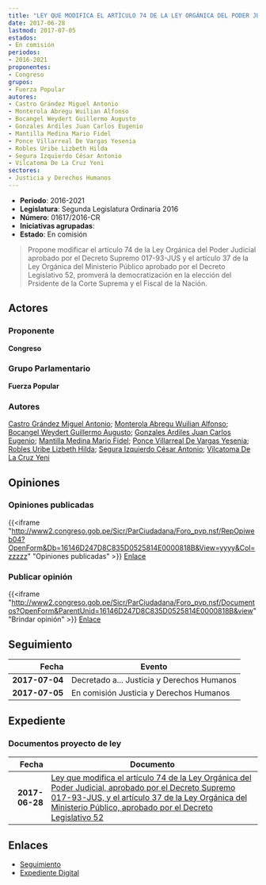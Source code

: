 ```yaml
---
title: "LEY QUE MODIFICA EL ARTÍCULO 74 DE LA LEY ORGÁNICA DEL PODER JUDICIAL APROBADO POR EL DECRETO SUPREMO 017-93-JUS Y EL ARTÍCULO 37 DE LA LEY ORGÁNICA DEL MINISTERIO PÚBLICO APROBADO POR EL DECRETO LEGISLATIVO 52"
date: 2017-06-28
lastmod: 2017-07-05
estados:
- En comisión
periodos:
- 2016-2021
proponentes:
- Congreso
grupos:
- Fuerza Popular
autores:
- Castro Grández Miguel Antonio
- Monterola Abregu Wuilian Alfonso
- Bocangel Weydert Guillermo Augusto
- Gonzales Ardiles Juan Carlos Eugenio
- Mantilla Medina Mario Fidel
- Ponce Villarreal De Vargas Yesenia
- Robles Uribe Lizbeth Hilda
- Segura Izquierdo César Antonio
- Vilcatoma De La Cruz Yeni
sectores:
- Justicia y Derechos Humanos
---
```

- **Periodo**: 2016-2021
- **Legislatura**: Segunda Legislatura Ordinaria 2016
- **Número**: 01617/2016-CR
- **Iniciativas agrupadas**: 
- **Estado**: En comisión

> Propone modificar el artículo 74 de la Ley Orgánica del Poder Judicial aprobado por el Decreto Supremo 017-93-JUS y el artículo 37 de la Ley Orgánica del Ministerio Público aprobado por el Decreto Legislativo 52, promverá la democratización en la elección del Prsidente de la Corte Suprema y el Fiscal de la Nación.


## Actores

### Proponente

**Congreso**

### Grupo Parlamentario

**Fuerza Popular**

### Autores

[Castro Grández Miguel Antonio](mailto:mailto:macastro@congreso.gob.pe); [Monterola Abregu Wuilian Alfonso](mailto:mailto:wmonterola@congreso.gob.pe); [Bocangel Weydert Guillermo Augusto](mailto:mailto:gbocangel@congreso.gob.pe); [Gonzales Ardiles Juan Carlos Eugenio](mailto:mailto:jgonzalesa@congreso.gob.pe); [Mantilla Medina Mario Fidel](mailto:mailto:mmantilla@congreso.gob.pe); [Ponce Villarreal De Vargas Yesenia](mailto:mailto:yponce@congreso.gob.pe); [Robles Uribe Lizbeth Hilda](mailto:mailto:lroblesu@congreso.gob.pe); [Segura Izquierdo César Antonio](mailto:mailto:csegura@congreso.gob.pe); [Vilcatoma De La Cruz Yeni](mailto:mailto:yvilcatoma@congreso.gob.pe)

## Opiniones

### Opiniones publicadas

{{<iframe "http://www2.congreso.gob.pe/Sicr/ParCiudadana/Foro_pvp.nsf/RepOpiweb04?OpenForm&Db=16146D247D8C835D0525814E0000818B&View=yyyy&Col=zzzzz" "Opiniones publicadas" >}}
[Enlace](http://www2.congreso.gob.pe/Sicr/ParCiudadana/Foro_pvp.nsf/RepOpiweb04?OpenForm&Db=16146D247D8C835D0525814E0000818B&View=yyyy&Col=zzzzz)

### Publicar opinión

{{<iframe "http://www2.congreso.gob.pe/Sicr/ParCiudadana/Foro_pvp.nsf/Documentos?OpenForm&ParentUnid=16146D247D8C835D0525814E0000818B&view" "Brindar opinión" >}}
[Enlace](http://www2.congreso.gob.pe/Sicr/ParCiudadana/Foro_pvp.nsf/Documentos?OpenForm&ParentUnid=16146D247D8C835D0525814E0000818B&view)


## Seguimiento

| Fecha | Evento |
|------:|--------|
| **2017-07-04** | Decretado a... Justicia y Derechos Humanos |
| **2017-07-05** | En comisión Justicia y Derechos Humanos |

## Expediente

### Documentos proyecto de ley

| Fecha | Documento |
|------:|-----------|
| **2017-06-28** | [Ley que modifica el artículo 74 de la Ley Orgánica del Poder Judicial, aprobado por el Decreto Supremo 017-93-JUS, y el artículo 37 de la Ley Orgánica del Ministerio Público, aprobado por el Decreto Legislativo 52](http://www.leyes.congreso.gob.pe/Documentos/2016_2021/Proyectos_de_Ley_y_de_Resoluciones_Legislativas/PL0161720170628..pdf) |

## Enlaces

- [Seguimiento](http://www2.congreso.gob.pe/Sicr/TraDocEstProc/CLProLey2016.nsf/f7fff46988ca05b1052578e100829cc7/19aebd679a4561fb052581500056396f?OpenDocument)
- [Expediente Digital](http://www2.congreso.gob.pe/Sicr/TraDocEstProc/CLProLey2016.nsf/f7fff46988ca05b1052578e100829cc7/19aebd679a4561fb052581500056396f?OpenDocument&Click=05257FB7005EB655.eb71d0cf91d8294e05256cdf006b5706/$Body/0.1C6C)

